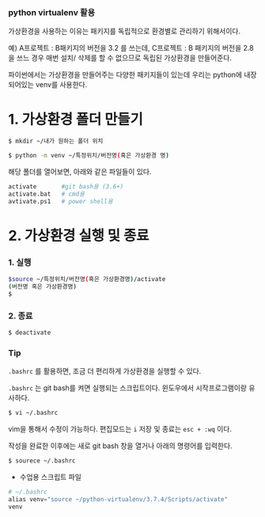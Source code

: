 ### python virtualenv 활용

가상환경을 사용하는 이유는 패키지를 독립적으로 환경별로 관리하기 위해서이다.

예) A프로젝트 : B패키지의 버전을 3.2 를 쓰는데, C프로젝트 : B 패키지의 버전을 2.8을 쓰느 경우 매번 설치/ 삭제를 할 수 없으므로 독립된 가상환경을 만들어준다.

파이썬에서는 가상환경을 만들어주는 다양한 패키지들이 있는데 우리는 python에 내장되어있는 venv를 사용한다.



# 1. 가상환경 폴더 만들기

```bash
$ mkdir ~/내가 원하는 폴더 위치
```

```bash
$ python -m venv ~/특정위치/버전명(혹은 가상환경 명)
```

해당 폴더를 열어보면, 아래와 같은 파일들이 있다.

```bash
activate       #git bash용 (3.6+)
activate.bat   # cmd용
avtivate.ps1   # power shell용
```

# 2. 가상환경 실행 및 종료

### 1. 실행

```bash
$source ~/특정위치/버전명(혹은 가상환경명)/activate
(버전명 혹은 가상환경명)
$
```

### 2. 종료

```bash
$ deactivate
```

### Tip

`.bashrc` 를 활용하면, 조금 더 편리하게 가상환경을 실행할 수 있다.

`.bashrc` 는 git bash를 켜면 실행되는 스크립트이다. 윈도우에서 시작프로그램이랑 유사하다.

```bash
$ vi ~/.bashrc
```

vim을 통해서 수정이 가능하다. 편집모드는 `i` 저장 및 종료는 `esc + :wq` 이다.

작성을 완료한 이후에는 새로 git bash 창을 열거나 아래의 명령어를 입력한다.

```bash
$ sourece ~/.bashrc
```

- 수업용 스크립트 파일

```python
# ~/.bashrc
alias venv="source ~/python-virtualenv/3.7.4/Scripts/activate"
venv
```

